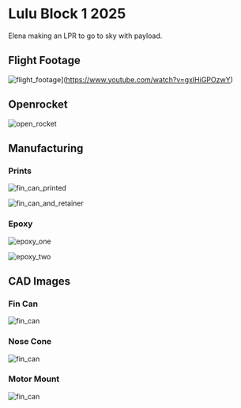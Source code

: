 ﻿# Lulu Block 1 2025
Elena making an LPR to go to sky with payload.

## Flight Footage
![flight_footage](https://img.youtube.com/vi/gxIHiGPOzwY)](https://www.youtube.com/watch?v=gxIHiGPOzwY)

## Openrocket
![open_rocket](https://github.com/elenajusto/lulu_2025/blob/main/images/open_rocket.png)

## Manufacturing

### Prints
![fin_can_printed](https://github.com/elenajusto/lulu_2025/blob/main/images/fin_can_printed.jpg)

![fin_can_and_retainer](https://github.com/elenajusto/lulu_2025/blob/main/images/can_and_retainer.jpg)

### Epoxy
![epoxy_one](https://github.com/elenajusto/lulu_2025/blob/main/images/epoxy_1.jpg)

![epoxy_two](https://github.com/elenajusto/lulu_2025/blob/main/images/epoxy_2.jpg)

## CAD Images
### Fin Can
![fin_can](https://github.com/elenajusto/lulu_2025/blob/main/images/fin_can.png)

### Nose Cone
![fin_can](https://github.com/elenajusto/lulu_2025/blob/main/images/nose_cone.png)

### Motor Mount
![fin_can](https://github.com/elenajusto/lulu_2025/blob/main/images/motor_mount.png)
